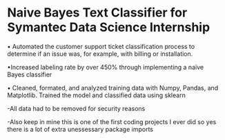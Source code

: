 # Naive Bayes Text Classifier for Symantec Data Science Internship
• Automated the customer support ticket classification process to determine if an issue was, for example, with billing or installation.

•Increased labeling rate by over 450% through implementing a naïve Bayes classifier 

• Cleaned, formated, and analyzed training data with Numpy, Pandas, and Matplotlib. Trained the model and classified data using sklearn



-All data had to be removed for security reasons

-Also keep in mine this is one of the first coding projects I ever did so yes there is a lot of extra unessessary package imports
